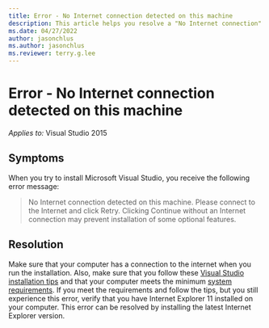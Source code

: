 ```yaml
---
title: Error - No Internet connection detected on this machine
description: This article helps you resolve a "No Internet connection" error when you try to install Visual Studio 2015.
ms.date: 04/27/2022
author: jasonchlus
ms.author: jasonchlus
ms.reviewer: terry.g.lee
---
```


# Error - No Internet connection detected on this machine

_Applies to:_&nbsp;Visual Studio 2015

## Symptoms

When you try to install Microsoft Visual Studio, you receive the following error message:

> No Internet connection detected on this machine. Please connect to the Internet and click Retry. Clicking Continue without an Internet connection may prevent installation of some optional features.

## Resolution

Make sure that your computer has a connection to the internet when you run the installation. Also, make sure that you follow these [Visual Studio installation tips](/visualstudio.microsoft.com/vs/support/vs2015/need-installing-visual-studio) and that your computer meets the minimum [system requirements](/visualstudio/productinfo/vs2015-sysrequirements-vs). If you meet the requirements and follow the tips, but you still experience this error, verify that you have Internet Explorer 11 installed on your computer. This error can be resolved by installing the latest Internet Explorer version.

